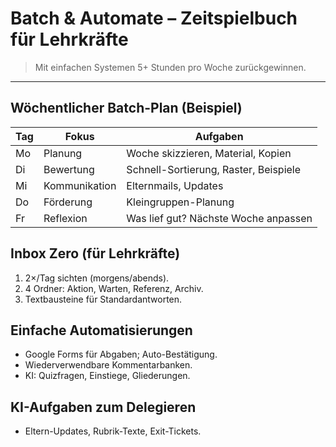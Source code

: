 ﻿# Batch & Automate – Zeitspielbuch für Lehrkräfte

> Mit einfachen Systemen 5+ Stunden pro Woche zurückgewinnen.

---

## Wöchentlicher Batch-Plan (Beispiel)
| Tag | Fokus | Aufgaben |
|---|---|---|
| Mo | Planung | Woche skizzieren, Material, Kopien |
| Di | Bewertung | Schnell-Sortierung, Raster, Beispiele |
| Mi | Kommunikation | Elternmails, Updates |
| Do | Förderung | Kleingruppen-Planung |
| Fr | Reflexion | Was lief gut? Nächste Woche anpassen |

## Inbox Zero (für Lehrkräfte)
1. 2×/Tag sichten (morgens/abends).
2. 4 Ordner: Aktion, Warten, Referenz, Archiv.
3. Textbausteine für Standardantworten.

## Einfache Automatisierungen
- Google Forms für Abgaben; Auto-Bestätigung.
- Wiederverwendbare Kommentarbanken.
- KI: Quizfragen, Einstiege, Gliederungen.

## KI-Aufgaben zum Delegieren
- Eltern-Updates, Rubrik-Texte, Exit-Tickets.
